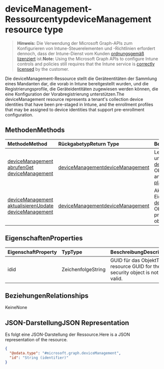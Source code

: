 # <a name="devicemanagement-resource-type"></a><span data-ttu-id="204e4-101">deviceManagement-Ressourcentyp</span><span class="sxs-lookup"><span data-stu-id="204e4-101">deviceManagement resource type</span></span>

> <span data-ttu-id="204e4-102">**Hinweis:** Die Verwendung der Microsoft Graph-APIs zum Konfigurieren von Intune-Steuerelementen und -Richtlinien erfordert dennoch, dass der Intune-Dienst vom Kunden [ordnungsgemäß lizenziert](https://go.microsoft.com/fwlink/?linkid=839381) ist.</span><span class="sxs-lookup"><span data-stu-id="204e4-102">**Note:** Using the Microsoft Graph APIs to configure Intune controls and policies still requires that the Intune service is [correctly licensed](https://go.microsoft.com/fwlink/?linkid=839381) by the customer.</span></span>

<span data-ttu-id="204e4-103">Die deviceManagement-Ressource stellt die Geräteentitäten der Sammlung eines Mandanten dar, die vorab in Intune bereitgestellt wurden, und die Registrierungsprofile, die Geräteidentitäten zugewiesen werden können, die eine Konfiguration der Vorabregistrierung unterstützen.</span><span class="sxs-lookup"><span data-stu-id="204e4-103">The deviceManagement resource represents a tenant's collection device identities that have been pre-staged in Intune, and the enrollment profiles that may be assigned to device identities that support pre-enrollment configuration.</span></span>
## <a name="methods"></a><span data-ttu-id="204e4-104">Methoden</span><span class="sxs-lookup"><span data-stu-id="204e4-104">Methods</span></span>
|<span data-ttu-id="204e4-105">Methode</span><span class="sxs-lookup"><span data-stu-id="204e4-105">Method</span></span>|<span data-ttu-id="204e4-106">Rückgabetyp</span><span class="sxs-lookup"><span data-stu-id="204e4-106">Return Type</span></span>|<span data-ttu-id="204e4-107">Beschreibung</span><span class="sxs-lookup"><span data-stu-id="204e4-107">Description</span></span>|
|:---|:---|:---|
|[<span data-ttu-id="204e4-108">deviceManagement abrufen</span><span class="sxs-lookup"><span data-stu-id="204e4-108">Get deviceManagement</span></span>](../api/intune_corpenrollment_devicemanagement_get.md)|[<span data-ttu-id="204e4-109">deviceManagement</span><span class="sxs-lookup"><span data-stu-id="204e4-109">deviceManagement</span></span>](../resources/intune_corpenrollment_devicemanagement.md)|<span data-ttu-id="204e4-110">Lesen von Eigenschaften und Beziehungen des [deviceManagement](../resources/intune_corpenrollment_devicemanagement.md)-Objekts.</span><span class="sxs-lookup"><span data-stu-id="204e4-110">Read properties and relationships of [plannerTaskDetails](../resources/intune_corpenrollment_devicemanagement.md) object.</span></span>|
|[<span data-ttu-id="204e4-111">deviceManagement aktualisieren</span><span class="sxs-lookup"><span data-stu-id="204e4-111">Update deviceManagement</span></span>](../api/intune_corpenrollment_devicemanagement_update.md)|[<span data-ttu-id="204e4-112">deviceManagement</span><span class="sxs-lookup"><span data-stu-id="204e4-112">deviceManagement</span></span>](../resources/intune_corpenrollment_devicemanagement.md)|<span data-ttu-id="204e4-113">Aktualisieren der Eigenschaften eines [deviceManagement](../resources/intune_corpenrollment_devicemanagement.md)-Objekts.</span><span class="sxs-lookup"><span data-stu-id="204e4-113">Update the properties of a [calendar](../resources/intune_corpenrollment_devicemanagement.md) object.</span></span>|

## <a name="properties"></a><span data-ttu-id="204e4-114">Eigenschaften</span><span class="sxs-lookup"><span data-stu-id="204e4-114">Properties</span></span>
|<span data-ttu-id="204e4-115">Eigenschaft</span><span class="sxs-lookup"><span data-stu-id="204e4-115">Property</span></span>|<span data-ttu-id="204e4-116">Typ</span><span class="sxs-lookup"><span data-stu-id="204e4-116">Type</span></span>|<span data-ttu-id="204e4-117">Beschreibung</span><span class="sxs-lookup"><span data-stu-id="204e4-117">Description</span></span>|
|:---|:---|:---|
|<span data-ttu-id="204e4-118">id</span><span class="sxs-lookup"><span data-stu-id="204e4-118">id</span></span>|<span data-ttu-id="204e4-119">Zeichenfolge</span><span class="sxs-lookup"><span data-stu-id="204e4-119">String</span></span>|<span data-ttu-id="204e4-120">GUID für das Objekt</span><span class="sxs-lookup"><span data-stu-id="204e4-120">The resource GUID for the security object is not valid.</span></span>|

## <a name="relationships"></a><span data-ttu-id="204e4-121">Beziehungen</span><span class="sxs-lookup"><span data-stu-id="204e4-121">Relationships</span></span>
<span data-ttu-id="204e4-122">Keine</span><span class="sxs-lookup"><span data-stu-id="204e4-122">None</span></span>
## <a name="json-representation"></a><span data-ttu-id="204e4-123">JSON-Darstellung</span><span class="sxs-lookup"><span data-stu-id="204e4-123">JSON Representation</span></span>
<span data-ttu-id="204e4-124">Es folgt eine JSON-Darstellung der Ressource.</span><span class="sxs-lookup"><span data-stu-id="204e4-124">Here is a JSON representation of the resource.</span></span>
<!-- {
  "blockType": "resource",
  "keyProperty": "id",
  "@odata.type": "microsoft.graph.deviceManagement"
}
-->
``` json
{
  "@odata.type": "#microsoft.graph.deviceManagement",
  "id": "String (identifier)"
}
```



